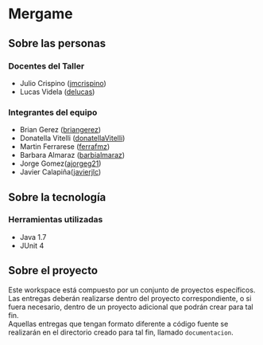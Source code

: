 # Mergame

## Sobre las personas

### Docentes del Taller

* Julio Crispino ([jmcrispino](https://github.com/jmcrispino))
* Lucas Videla ([delucas](https://github.com/delucas))

### Integrantes del equipo

* Brian Gerez ([briangerez](https://github.com/briangerez))
* Donatella Vitelli ([donatellaVitelli](https://github.com/donatellaVitelli))
* Martin Ferrarese ([ferrafmz](https://github.com/ferrafmz))
* Barbara Almaraz ([barbialmaraz](https://github.com/barbialmaraz))
* Jorge Gomez([ajorgeg21](https://github.com/ajorgeg21))
* Javier Calapiña([javierjlc](https://github.com/javierjlc))

## Sobre la tecnología

### Herramientas utilizadas

* Java 1.7
* JUnit 4

## Sobre el proyecto

Este workspace está compuesto por un conjunto de proyectos específicos. Las entregas deberán realizarse dentro del proyecto correspondiente, o si fuera necesario, dentro de un proyecto adicional que podrán crear para tal fin.  
Aquellas entregas que tengan formato diferente a código fuente se realizarán en el directorio creado para tal fin, llamado `documentacion`.
